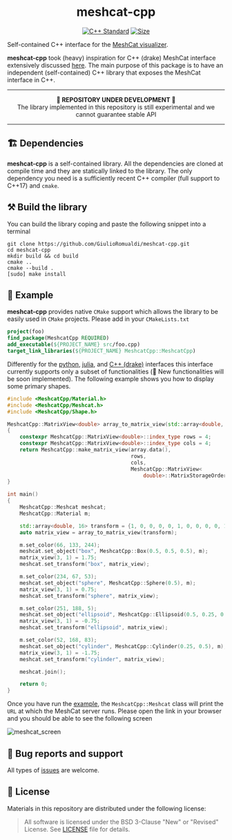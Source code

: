 <p align="center">
<h1 align="center">meshcat-cpp</h1>
</p>
<p align="center">
<a href="https://isocpp.org"><img src="https://img.shields.io/badge/standard-C++17-blue.svg?style=flat&logo=c%2B%2B" alt="C++ Standard"/></a>
<a href="./LICENSE"><img src="https://img.shields.io/badge/License-BSD_3--Clause-orange.svg" alt="Size" /></a>
</p>

Self-contained C++ interface for the [MeshCat visualizer](https://github.com/rdeits/meshcat). 

**meshcat-cpp** took (heavy) inspiration for C++ (drake) MeshCat interface extensively discussed [here](https://github.com/RobotLocomotion/drake/issues/13038). The main purpose of this package is to have an independent (self-contained) C++ library that exposes the MeshCat interface in C++. 

---

<p align="center">
  <b> 🚧 REPOSITORY UNDER DEVELOPMENT 🚧 </b>
  <br>The library implemented in this repository is still experimental and we cannot guarantee stable API
</p>

---

## 🏗️ Dependencies

**meshcat-cpp** is a self-contained library. All the dependencies are cloned at compile time and they are statically linked to the library. The only dependency you need is a sufficiently recent C++ compiler (full support to C++17) and `cmake`.

## ⚒️ Build the library

You can build the library coping and paste the following snippet into a terminal
```console
git clone https://github.com/GiulioRomualdi/meshcat-cpp.git
cd meshcat-cpp
mkdir build && cd build
cmake ..
cmake --build .
[sudo] make install
```
## 🏃 Example

**meshcat-cpp** provides native `CMake` support which allows the library to be easily used in `CMake` projects. Please add in your `CMakeLists.txt`
```cmake
project(foo)
find_package(MeshcatCpp REQUIRED)
add_executable(${PROJECT_NAME} src/foo.cpp)
target_link_libraries(${PROJECT_NAME} MeshcatCpp::MeshcatCpp)
```

Differently for the [python](https://github.com/rdeits/meshcat-python),
[julia](https://github.com/rdeits/MeshCat.jl), and [C++
(drake)](https://drake.mit.edu/doxygen_cxx/classdrake_1_1geometry_1_1_meshcat_visualizer.html)
interfaces this interface currently supports only a subset of functionalities (🚧 New
functionalities will be soon implemented). The following example shows you how to display some primary shapes.
```cpp
#include <MeshcatCpp/Material.h>
#include <MeshcatCpp/Meshcat.h>
#include <MeshcatCpp/Shape.h>

MeshcatCpp::MatrixView<double> array_to_matrix_view(std::array<double, 16>& array)
{
    constexpr MeshcatCpp::MatrixView<double>::index_type rows = 4;
    constexpr MeshcatCpp::MatrixView<double>::index_type cols = 4;
    return MeshcatCpp::make_matrix_view(array.data(),
                                        rows,
                                        cols,
                                        MeshcatCpp::MatrixView<
                                            double>::MatrixStorageOrdering::ColumnMajor);
}

int main()
{
    MeshcatCpp::Meshcat meshcat;
    MeshcatCpp::Material m;

    std::array<double, 16> transform = {1, 0, 0, 0, 0, 1, 0, 0, 0, 0, 1, 0, 0, 0, 0, 1};
    auto matrix_view = array_to_matrix_view(transform);

    m.set_color(66, 133, 244);
    meshcat.set_object("box", MeshcatCpp::Box(0.5, 0.5, 0.5), m);
    matrix_view(3, 1) = 1.75;
    meshcat.set_transform("box", matrix_view);

    m.set_color(234, 67, 53);
    meshcat.set_object("sphere", MeshcatCpp::Sphere(0.5), m);
    matrix_view(3, 1) = 0.75;
    meshcat.set_transform("sphere", matrix_view);

    m.set_color(251, 188, 5);
    meshcat.set_object("ellipsoid", MeshcatCpp::Ellipsoid(0.5, 0.25, 0.75), m);
    matrix_view(3, 1) = -0.75;
    meshcat.set_transform("ellipsoid", matrix_view);

    m.set_color(52, 168, 83);
    meshcat.set_object("cylinder", MeshcatCpp::Cylinder(0.25, 0.5), m);
    matrix_view(3, 1) = -1.75;
    meshcat.set_transform("cylinder", matrix_view);

    meshcat.join();

    return 0;
}
```

Once you have run the [example](./example/meshcat_example.cpp), the `MeshcatCpp::Meshcat` class will print the `URL` at which the MeshCat server runs. Please open the link in your browser and you should be able to see the following screen

![meshcat_screen](https://user-images.githubusercontent.com/16744101/210443219-2586afd3-0627-4bfe-95cd-145504679c31.png)


## 🐛 Bug reports and support

All types of [issues](https://github.com/GiulioRomualdi/meshcat-cpp/issues/new) are welcome.

## 📝 License
Materials in this repository are distributed under the following license:

> All software is licensed under the BSD 3-Clause "New" or "Revised" License. See [LICENSE](https://github.com/GiulioRomualdi/meshcat-cpp/blob/master/LICENSE) file for details.
